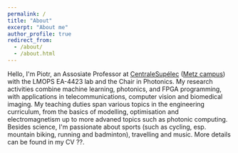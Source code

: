 ```yaml
---
permalink: /
title: "About"
excerpt: "About me"
author_profile: true
redirect_from: 
  - /about/
  - /about.html
---
```


Hello, I'm Piotr, an Assosiate Professor at [CentraleSupélec](https://www.centralesupelec.fr) ([Metz campus](https://metz.centralesupelec.fr)) with the LMOPS EA-4423 lab and the Chair in Photonics. My research activities combine machine learning, photonics, and FPGA programming, with applications in telecommunications, computer vision and biomedical imaging. My teaching duties span various topics in the engineering curriculum, from the basics of modelling, optimisation and electromagnetism up to more advaned topics such as photonic computing.
Besides science, I'm passionate about sports (such as cycling, esp. mountain biking, running and badminton), travelling and music.
More details can be found in my CV ??.

